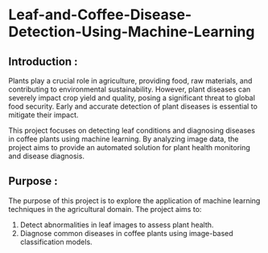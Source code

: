 # Leaf-and-Coffee-Disease-Detection-Using-Machine-Learning
## Introduction :
Plants play a crucial role in agriculture, providing food, raw materials, and contributing to environmental sustainability. However, plant diseases can severely impact crop yield and quality, posing a significant threat to global food security. Early and accurate detection of plant diseases is essential to mitigate their impact.

This project focuses on detecting leaf conditions and diagnosing diseases in coffee plants using machine learning. By analyzing image data, the project aims to provide an automated solution for plant health monitoring and disease diagnosis.

## Purpose :

The purpose of this project is to explore the application of machine learning techniques in the agricultural domain. The project aims to:

  1. Detect abnormalities in leaf images to assess plant health.<br>
  2. Diagnose common diseases in coffee plants using image-based classification models.
